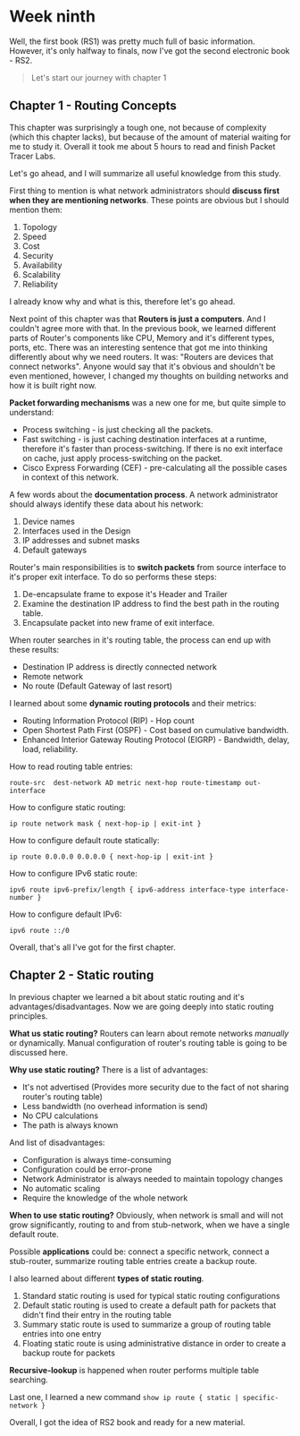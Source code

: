 # Week ninth

Well, the first book (RS1) was pretty much full of basic information. However, it's only halfway to finals, now I've got the second electronic book - RS2.

> Let's start our journey with chapter 1

## Chapter 1 - Routing Concepts

This chapter was surprisingly a tough one, not because of complexity (which this chapter lacks), but because of the amount of material waiting for me to study it. Overall it took me about 5 hours to read and finish Packet Tracer Labs.

Let's go ahead, and I will summarize all useful knowledge from this study.

First thing to mention is what network administrators should **discuss first when they are mentioning networks**. These points are obvious but I should mention them:

1. Topology
1. Speed
1. Cost
1. Security
1. Availability
1. Scalability
1. Reliability

I already know why and what is this, therefore let's go ahead.

Next point of this chapter was that **Routers is just a computers**. And I couldn't agree more with that. In the previous book, we learned different parts of Router's components like CPU, Memory and it's different types, ports, etc. There was an interesting sentence that got me into thinking differently about why we need routers. It was: "Routers are devices that connect networks". Anyone would say that it's obvious and shouldn't be even mentioned, however, I changed my thoughts on building networks and how it is built right now.

**Packet forwarding mechanisms** was a new one for me, but quite simple to understand:

- Process switching - is just checking all the packets.
- Fast switching - is just caching destination interfaces at a runtime, therefore it's faster than process-switching. If there is no exit interface on cache, just apply process-switching on the packet.
- Cisco Express Forwarding (CEF) - pre-calculating all the possible cases in context of this network.

A few words about the **documentation process**. A network administrator should always identify these data about his network:

1. Device names
1. Interfaces used in the Design
1. IP addresses and subnet masks
1. Default gateways

Router's main responsibilities is to **switch packets** from source interface to it's proper exit interface. To do so performs these steps:

1. De-encapsulate frame to expose it's Header and Trailer
1. Examine the destination IP address to find the best path in the routing table.
1. Encapsulate packet into new frame of exit interface.

When router searches in it's routing table, the process can end up with these results:

- Destination IP address is directly connected network
- Remote network
- No route (Default Gateway of last resort)

I learned about some **dynamic routing protocols** and their metrics:

- Routing Information Protocol (RIP) - Hop count
- Open Shortest Path First (OSPF) - Cost based on cumulative bandwidth.
- Enhanced Interior Gateway Routing Protocol (EIGRP) - Bandwidth, delay, load, reliability.

How to read routing table entries: <br>

```cli
route-src  dest-network AD metric next-hop route-timestamp out-interface
```

How to configure static routing:

```cli
ip route network mask { next-hop-ip | exit-int }
```

How to configure default route statically:

```cli
ip route 0.0.0.0 0.0.0.0 { next-hop-ip | exit-int }
```

How to configure IPv6 static route:

```cli
ipv6 route ipv6-prefix/length { ipv6-address interface-type interface-number }
```

How to configure default IPv6:

```cli
ipv6 route ::/0
```

Overall, that's all I've got for the first chapter.

## Chapter 2 - Static routing

In previous chapter we learned a bit about static routing and it's advantages/disadvantages. Now we are going deeply into static routing principles.

**What us static routing?** Routers can learn about remote networks _manually_ or dynamically. Manual configuration of router's routing table is going to be discussed here.

**Why use static routing?** There is a list of advantages:

- It's not advertised (Provides more security due to the fact of not sharing router's routing table)
- Less bandwidth (no overhead information is send)
- No CPU calculations
- The path is always known

And list of disadvantages:

- Configuration is always time-consuming
- Configuration could be error-prone
- Network Administrator is always needed to maintain topology changes
- No automatic scaling
- Require the knowledge of the whole network

**When to use static routing?** Obviously, when network is small and will not grow significantly, routing to and from stub-network, when we have a single default route.

Possible **applications** could be: connect a specific network, connect a stub-router, summarize routing table entries create a backup route.

I also learned about different **types of static routing**.

1. Standard static routing is used for typical static routing configurations
1. Default static routing is used to create a default path for packets that didn't find their entry in the routing table
1. Summary static route is used to summarize a group of routing table entries into one entry
1. Floating static route is using administrative distance in order to create a backup route for packets

**Recursive-lookup** is happened when router performs multiple table searching.

Last one, I learned a new command `show ip route { static | specific-network }`

Overall, I got the idea of RS2 book and ready for a new material.
